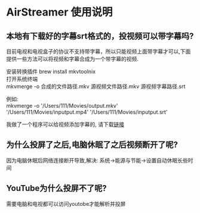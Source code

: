 # AirStreamer 使用说明

## 本地有下载好的字幕srt格式的，投视频可以带字幕吗? 

   目前电视和电视盒子的协议不支持带字幕，所以只能视频上面带字幕才可以,下面提供一些方法可以将视频和字幕合成为一个带字幕的视频.<br>

   安装转换插件 brew install mkvtoolnix<br>
   打开系统终端 <br>
   mkvmerge -o 合成的文件路径.mkv 源视频文件路径.mkv 源视频字幕路径.srt<br>

   例如:<br>
   mkvmerge -o '/Users/111/Movies/output.mkv' '/Users/111/Movies/inputput.mp4' '/Users/111/Movies/inputput.srt'<br>

   我做了一个程序可以给视频添加字幕的, 请下载[链接](SubMerger.app)
## 为什么投屏了之后,电脑休眠了之后视频断开了呢?
   因为电脑休眠后网络连接断开导致,解决: 系统->能源与节能->设置自动休眠长些时间

## YouTube为什么投屏不了呢?
   需要电脑和电视都可以访问youtobe才能解析并投屏

